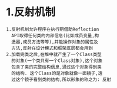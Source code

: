 # 1.反射机制
    1.反射机制允许程序在执行期借助Reflection 
      API取得任何类的内部信息(比如成员变量,构
      造器,成员方法等等),并能操作对象的属性及
      方法,反射在设计模式和框架底层都会用到
    2.加载完类之后,在堆中就产生了一个Class类型
      的对象(一个类只有一个Class对象),这个对象
      包含了类的完整结构信息,通过这个对象得到类
      的结构. 这个Class的是对象就像一面镜子,透
      过这个镜子看到类的结构,所以形象的称之为: 反射